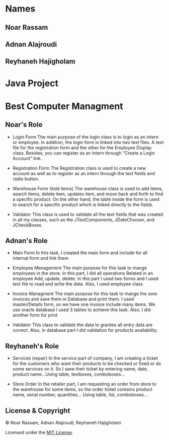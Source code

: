 # Names
## Noar Rassam
## Adnan Alajroudi
## Reyhaneh Hajigholam

# Java Project
# Best Computer Managment

## Noar's Role

* Login Form
The main purpose of the login class is to login as an intern or employee. In addition, the login form is linked into two text files. A text file for the registration form and the other for the Employee Display class. Besides, you can register as an intern through “Create a Login Account” link. 

* Registration Form
The Registration class is used to create a new account as well as to register as an intern through the text fields and radio button.

* Warehouse Form (Add items)
The warehouse class is used to add items, search items, delete item, updates item, and move back and forth to find a specific product. On the other hand, the table inside the form is used to search for a specific product which is linked directly to the fields.

* Validator
This class is used to validate all the text fields that was created in all my classes, such as the JTextComponents, JDateChooser, and JCheckBoxes. 

## Adnan's Role

* Main Form
In this task, I created the main form and include for all  internal form and  link them 

* Employee Management
The main purpose for this task to mange employees in the store. In this part, I did all operations Related in an employee Add, update, delete. 
In this part I used two forms and  I used text file to read and write the data. Also, I used employee class 

* Invoice Managment
The main purpose for this task to mange the sore invoices and save them in Database and print them. I used master/Details form, so we have one invoice include many items. We use oracle database I used 3 tables to achieve this task. Also, I did another form for print

* Validator
This class to validate the data to grantee all entry data are correct. Also, in database part I did validation for products availability.

## Reyhaneh's Role

* Services (repair) 
In the service part of company, I am creating a ticket for the customers who want their products to be checked or fixed or do some services on it. So I save their ticket by entering name, date, product name…Using table, textboxes, comboboxes…

* Store Order
In the retailer part, I am requesting an order from store to the warehouse for some items, so the order ticket contains product name, serial number, quantities... Using table, list, comboboxes…

## License & Copyright

© Noar Rassam, Adnan Alajroudi, Reyhaneh Hajigholam

Licensed under the [MIT License](License).
